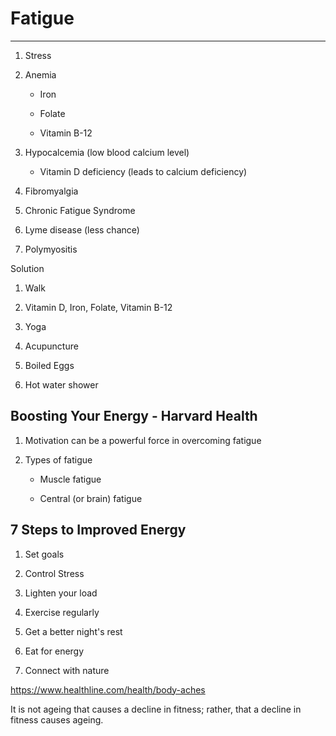 # Fatigue

---

1. Stress

2. Anemia

   - Iron

   - Folate

   - Vitamin B-12

3. Hypocalcemia (low blood calcium level)

   - Vitamin D deficiency (leads to calcium deficiency)

4. Fibromyalgia

5. Chronic Fatigue Syndrome

6. Lyme disease (less chance)

7. Polymyositis

Solution

1. Walk

2. Vitamin D, Iron, Folate, Vitamin B-12

3. Yoga

4. Acupuncture

5. Boiled Eggs

6. Hot water shower

## Boosting Your Energy - Harvard Health

1. Motivation can be a powerful force in overcoming fatigue

2. Types of fatigue

   - Muscle fatigue

   - Central (or brain) fatigue

## 7 Steps to Improved Energy

1. Set goals

2. Control Stress

3. Lighten your load

4. Exercise regularly

5. Get a better night's rest

6. Eat for energy

7. Connect with nature

<https://www.healthline.com/health/body-aches>

It is not ageing that causes a decline in fitness; rather, that a decline in fitness causes ageing.
